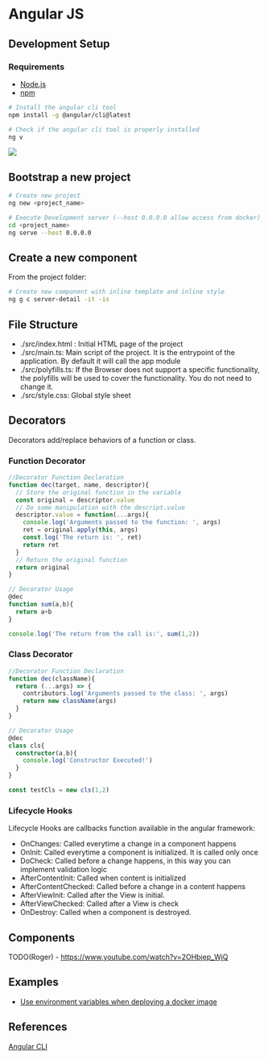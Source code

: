 # Angular JS

## Development Setup

### Requirements 

- [Node.js](https://nodejs.org)
- [npm](https://www.npmjs.com/get-npm)

```sh
# Install the angular cli tool 
npm install -g @angular/cli@latest

# Check if the angular cli tool is properly installed
ng v
```

![](http://tinyurl.com/y49a8heb)

## Bootstrap a new project 

```sh
# Create new project 
ng new <project_name>

# Execute Development server (--host 0.0.0.0 allow access from docker)
cd <project_name>
ng serve --host 0.0.0.0
```

## Create a new component

From the project folder:

```sh
# Create new component with inline template and inline style
ng g c server-detail -it -is
```

## File Structure

- ./src/index.html : Initial HTML page of the project
- ./src/main.ts: Main script of the project. It is the entrypoint of the application. By default it will call the app module
- ./src/polyfills.ts: If the Browser does not support a specific functionality, the polyfills will be used to cover the functionality. You do not need to change it.
- ./src/style.css: Global style sheet

## Decorators

Decorators add/replace behaviors of a function or class.

### Function Decorator

```ts 
//Decorator Function Declaration
function dec(target, name, descriptor){
  // Store the original function in the variable
  const original = descriptor.value
  // Do some manipulation with the descript.value
  descriptor.value = function(...args){
    console.log('Arguments passed to the function: ', args)
    ret = original.apply(this, args)
    const.log('The return is: ', ret)
    return ret
  }
  // Return the original function
  return original
}

// Decorator Usage
@dec 
function sum(a,b){
  return a+b
}

console.log('The return from the call is:', sum(1,2))
```

### Class Decorator

```ts
//Decorator Function Declaration 
function dec(className){
  return (...args) => {
    contributors.log('Arguments passed to the class: ', args)
    return new className(args)
  }
}

// Decorator Usage
@dec 
class cls{
  constructor(a,b){
    console.log('Constructor Executed!')
  }
}

const testCls = new cls(1,2)
```

### Lifecycle Hooks 

Lifecycle Hooks are callbacks function available in the angular framework:

- OnChanges: Called everytime a change in a component happens
- OnInit: Called everytime a component is initialized. It is called only once
- DoCheck: Called before a change happens, in this way you can implement validation logic
- AfterContentInit: Called when content is initialized
- AfterContentChecked: Called before a change in a content happens
- AfterViewInit: Called after the View is initial.
- AfterViewChecked: Called after a View is check
- OnDestroy: Called when a component is destroyed.

## Components

TODO(Roger) - https://www.youtube.com/watch?v=2OHbjep_WjQ


## Examples

- [Use environment variables when deploying a docker image](https://github.com/RogerioDosSantos/example_angular_environment_variables#environment-variable-in-angularjs-and-docker)

## References

[Angular CLI](https://angular.io/cli)
